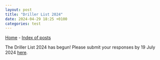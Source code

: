 ```yaml
---
layout: post
title: "Driller List 2024"
date: 2024-04-29 18:25 +0100
categories: test
---
```


[Home](/) - [Index of posts](/posts.md)

The Driller List 2024 has begun! Please submit your responses by 19 July 2024 [here](https://forms.office.com/r/R8jc9BUSbY).